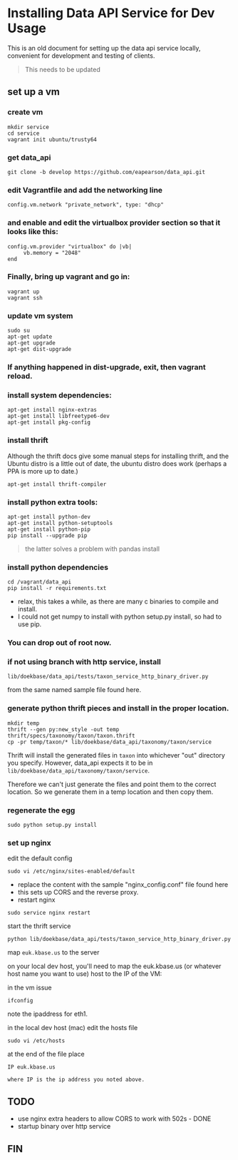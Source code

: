 # Installing Data API Service for Dev Usage

This is an old document for setting up the data api service locally, convenient for development and testing of clients. 
> This needs to be updated

## set up a vm

### create vm

```
mkdir service
cd service
vagrant init ubuntu/trusty64
```

### get data_api

```
git clone -b develop https://github.com/eapearson/data_api.git
```

###  edit Vagrantfile and add the networking line

```
config.vm.network "private_network", type: "dhcp"
```

### and enable and edit the virtualbox provider section so that it looks like this:

```
config.vm.provider "virtualbox" do |vb|
     vb.memory = "2048"
end
```    

### Finally, bring up vagrant and go in:

```
vagrant up
vagrant ssh
```

### update vm system

```
sudo su
apt-get update
apt-get upgrade
apt-get dist-upgrade
```

### If anything happened in dist-upgrade, exit, then vagrant reload.

### install system dependencies:

```
apt-get install nginx-extras
apt-get install libfreetype6-dev
apt-get install pkg-config
```

### install thrift

Although the thrift docs give some manual steps for installing thrift, and the Ubuntu distro is a little out of date, the ubuntu distro does work (perhaps a PPA is more up to date.)

```
apt-get install thrift-compiler
```

### install python extra tools:

```
apt-get install python-dev
apt-get install python-setuptools
apt-get install python-pip
pip install --upgrade pip
```

> the latter solves a problem with pandas install

### install python dependencies

```
cd /vagrant/data_api
pip install -r requirements.txt
```

- relax, this takes a while, as there are many c binaries to compile and install.
- I could not get numpy to install with python setup.py install, so had to use pip.

###  You can drop out of root now.

### if not using branch with http service, install 

```
lib/doekbase/data_api/tests/taxon_service_http_binary_driver.py
```

from the same named sample file found here.

### generate python thrift pieces and install in the proper location.

```
mkdir temp
thrift --gen py:new_style -out temp thrift/specs/taxonomy/taxon/taxon.thrift
cp -pr temp/taxon/* lib/doekbase/data_api/taxonomy/taxon/service
```

Thrift will install the generated files in ```taxon``` into whichever "out" directory you specify. However, data_api expects it to be in ```lib/doekbase/data_api/taxonomy/taxon/service```.

Therefore we can't just generate the files and point them to the correct location. So we generate them in a temp location and then copy them.

### regenerate the egg

```
sudo python setup.py install
```

### set up nginx

edit the default config

```
sudo vi /etc/nginx/sites-enabled/default
```

- replace the content with the sample "nginx_config.conf" file found here
- this sets up CORS and the reverse proxy.
- restart nginx

```
sudo service nginx restart
```

start the thrift service

```
python lib/doekbase/data_api/tests/taxon_service_http_binary_driver.py
```

map ```euk.kbase.us``` to the server

on your local dev host, you'll need to map the euk.kbase.us (or whatever 
host name you want to use) host to the IP of the VM:

in the vm issue
    
```
ifconfig
```

note the ipaddress for eth1.

in the local dev host (mac) edit the hosts file

```
sudo vi /etc/hosts
```

at the end of the file place

```
IP euk.kbase.us
```

    where IP is the ip address you noted above.

## TODO

- use nginx extra headers to allow CORS to work with 502s - DONE
- startup binary over http service


## FIN
